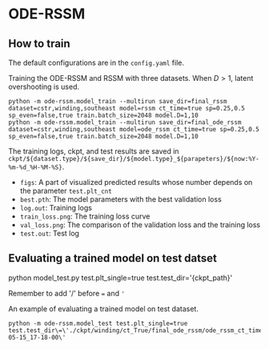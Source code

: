 # ODE-RSSM


## How to train

The default configurations are in the `config.yaml` file.

Training the ODE-RSSM and RSSM with three datasets. When $D>1$, latent overshooting is used. 

```
python -m ode-rssm.model_train --multirun save_dir=final_rssm dataset=cstr,winding,southeast model=rssm ct_time=true sp=0.25,0.5 sp_even=false,true train.batch_size=2048 model.D=1,10
python -m ode-rssm.model_train --multirun save_dir=final_ode_rssm dataset=cstr,winding,southeast model=ode_rssm ct_time=true sp=0.25,0.5 sp_even=false,true train.batch_size=2048 model.D=1,10
```
The training logs, ckpt, and test results are saved in ```ckpt/${dataset.type}/${save_dir}/${model.type}_${parapeters}/${now:%Y-%m-%d_%H-%M-%S}```.
- ```figs```: A part of visualized predicted results whose number depends on the parameter ```test.plt_cnt```
- ```best.pth```: The model parameters with the best validation loss
- ```log.out```: Training logs
- ```train_loss.png```:  The training loss curve
- ```val_loss.png```:  The comparison of the validation loss and the training loss
- ```test.out```:  Test log


## Evaluating a trained model on test datset
python model_test.py test.plt_single=true test.test_dir\='{ckpt_path}'

Remember to add '/' before ```=``` and ```'```

An example of evaluating a trained model on test dataset.
```
python -m ode-rssm.model_test test.plt_single=true test.test_dir\=\'./ckpt/winding/ct_True/final_ode_rssm/ode_rssm_ct_time\=True,model.D\=10,random_seed\=0,sp\=0.25,sp_even\=False,train.batch_size\=2048/2022-05-15_17-18-00\'
```


